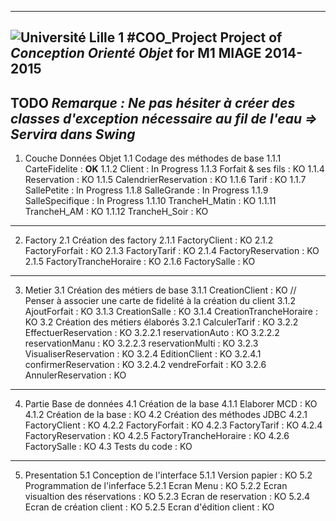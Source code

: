 -----------
![Université Lille 1](http://www.univ-lille1.fr/digitalAssets/38/38040_logo-trans.png)
#COO_Project 
Project of *Conception Orienté Objet* for **M1 MIAGE** 2014-2015
-----------
TODO
*Remarque : Ne pas hésiter à créer des classes d'exception nécessaire au fil de l'eau => Servira dans Swing*
-----------
1. Couche Données Objet
1.1 Codage des méthodes de base
1.1.1 CarteFidelite : **OK**
1.1.2 Client : In Progress
1.1.3 Forfait & ses fils : KO
1.1.4 Reservation : KO
1.1.5 CalendrierReservation : KO
1.1.6 Tarif : KO
1.1.7 SallePetite : In Progress
1.1.8 SalleGrande : In Progress
1.1.9 SalleSpecifique : In Progress
1.1.10 TrancheH_Matin : KO
1.1.11 TrancheH_AM : KO
1.1.12 TrancheH_Soir : KO
-----------
2. Factory
2.1 Création des factory
2.1.1 FactoryClient : KO
2.1.2 FactoryForfait : KO
2.1.3 FactoryTarif : KO
2.1.4 FactoryReservation : KO
2.1.5 FactoryTrancheHoraire : KO
2.1.6 FactorySalle : KO
-----------
3. Metier
3.1 Création des métiers de base
3.1.1 CreationClient : KO // Penser à associer une carte de fidelité à la création du client
3.1.2 AjoutForfait : KO
3.1.3 CreationSalle : KO
3.1.4 CreationTrancheHoraire : KO
3.2 Création des métiers élaborés
3.2.1 CalculerTarif : KO
3.2.2 EffectuerReservation : KO
3.2.2.1 reservationAuto : KO
3.2.2.2 reservationManu : KO
3.2.2.3 reservationMulti : KO
3.2.3 VisualiserReservation : KO
3.2.4 EditionClient : KO
3.2.4.1 confirmerReservation : KO
3.2.4.2 vendreForfait : KO
3.2.6 AnnulerReservation : KO
-----------
4. Partie Base de données
4.1 Création de la base
4.1.1 Elaborer MCD : KO
4.1.2 Création de la base : KO
4.2 Création des méthodes JDBC
4.2.1 FactoryClient : KO
4.2.2 FactoryForfait : KO
4.2.3 FactoryTarif : KO
4.2.4 FactoryReservation : KO
4.2.5 FactoryTrancheHoraire : KO
4.2.6 FactorySalle : KO
4.3 Tests du code : KO
-----------
5. Presentation
5.1 Conception de l'interface
5.1.1 Version papier : KO
5.2 Programmation de l'inferface
5.2.1 Ecran Menu : KO
5.2.2 Ecran visualtion des réservations : KO
5.2.3 Ecran de reservation : KO
5.2.4 Ecran de création client : KO
5.2.5 Ecran d'édition client : KO
